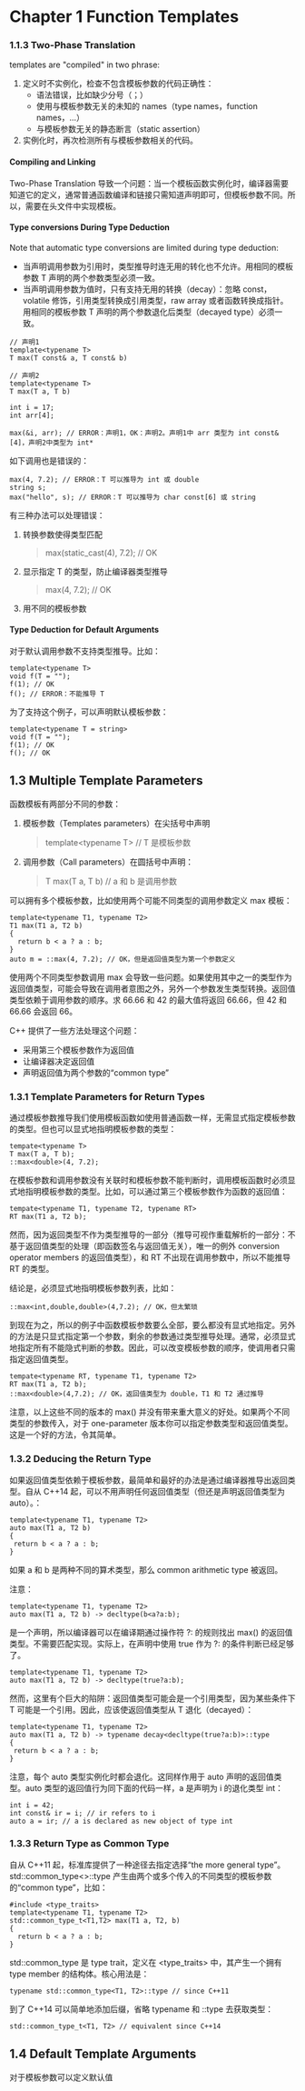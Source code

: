 # Chapter 1 Function Templates
### 1.1.3 Two-Phase Translation
templates are "compiled" in two phrase:
1. 定义时不实例化，检查不包含模板参数的代码正确性：
	- 语法错误，比如缺少分号（；）
	- 使用与模板参数无关的未知的 names（type names，function names，...）
	- 与模板参数无关的静态断言（static assertion）
2. 实例化时，再次检测所有与模板参数相关的代码。

#### Compiling and Linking
Two-Phase Translation 导致一个问题：当一个模板函数实例化时，编译器需要知道它的定义，通常普通函数编译和链接只需知道声明即可，但模板参数不同。所以，需要在头文件中实现模板。

#### Type conversions During Type Deduction
Note that automatic type conversions are limited during type deduction:
- 当声明调用参数为引用时，类型推导时连无用的转化也不允许。用相同的模板参数 T 声明的两个参数类型必须一致。
- 当声明调用参数为值时，只有支持无用的转换（decay）：忽略 const，volatile 修饰，引用类型转换成引用类型，raw array 或者函数转换成指针。用相同的模板参数 T 声明的两个参数退化后类型（decayed type）必须一致。

```
// 声明1
template<typename T>
T max(T const& a, T const& b)

// 声明2
template<typename T>
T max(T a, T b)

int i = 17;
int arr[4];

max(&i, arr); // ERROR：声明1，OK：声明2。声明1中 arr 类型为 int const&[4]，声明2中类型为 int*
```

如下调用也是错误的：
```
max(4, 7.2); // ERROR：T 可以推导为 int 或 double
string s;
max("hello", s); // ERROR：T 可以推导为 char const[6] 或 string
```
有三种办法可以处理错误：
1. 转换参数使得类型匹配
	> max(static_cast<double>(4), 7.2); // OK
2. 显示指定 T 的类型，防止编译器类型推导
	> max<double>(4, 7.2); // OK
3. 用不同的模板参数

#### Type Deduction for Default Arguments
对于默认调用参数不支持类型推导。比如：
```
template<typename T>
void f(T = "");
f(1); // OK
f(); // ERROR：不能推导 T
```
为了支持这个例子，可以声明默认模板参数：
```
template<typename T = string>
void f(T = "");
f(1); // OK
f(); // OK
```

## 1.3 Multiple Template Parameters
函数模板有两部分不同的参数：
1. 模板参数（Templates parameters）在尖括号中声明
	> template\<typename T> // T 是模板参数
2. 调用参数（Call parameters）在圆括号中声明：
	> T max(T a, T b) // a 和 b 是调用参数

可以拥有多个模板参数，比如使用两个可能不同类型的调用参数定义 max 模板：
```
template<typename T1, typename T2>
T1 max(T1 a, T2 b)
{
  return b < a ? a : b;
}
auto m = ::max(4, 7.2); // OK，但是返回值类型为第一个参数定义
```
使用两个不同类型参数调用 max 会导致一些问题。如果使用其中之一的类型作为返回值类型，可能会导致在调用者意图之外，另外一个参数发生类型转换。返回值类型依赖于调用参数的顺序。求 66.66 和 42 的最大值将返回 66.66，但 42 和 66.66 会返回 66。

C++ 提供了一些方法处理这个问题：
- 采用第三个模板参数作为返回值
- 让编译器决定返回值
- 声明返回值为两个参数的“common type”
### 1.3.1 Template Parameters for Return Types
通过模板参数推导我们使用模板函数如使用普通函数一样，无需显式指定模板参数的类型。但也可以显式地指明模板参数的类型：
```
tempate<typename T>
T max(T a, T b);
::max<double>(4, 7.2); 
```

在模板参数和调用参数没有关联时和模板参数不能判断时，调用模板函数时必须显式地指明模板参数的类型。比如，可以通过第三个模板参数作为函数的返回值：
```
tempate<typename T1, typename T2, typename RT>
RT max(T1 a, T2 b);
```
然而，因为返回类型不作为类型推导的一部分（推导可视作重载解析的一部分：不基于返回值类型的处理（即函数签名与返回值无关），唯一的例外 conversion operator members 的返回值类型），和 RT 不出现在调用参数中，所以不能推导 RT 的类型。

结论是，必须显式地指明模板参数列表，比如：
```
::max<int,double,double>(4,7.2); // OK，但太繁琐
```
到现在为之，所以的例子中函数模板参数要么全部，要么都没有显式地指定。另外的方法是只显式指定第一个参数，剩余的参数通过类型推导处理。通常，必须显式地指定所有不能隐式判断的参数。因此，可以改变模板参数的顺序，使调用者只需指定返回值类型。
```
tempate<typename RT, typename T1, typename T2>
RT max(T1 a, T2 b);
::max<double>(4,7.2); // OK，返回值类型为 double，T1 和 T2 通过推导
```

注意，以上这些不同的版本的 max() 并没有带来重大意义的好处。如果两个不同类型的参数传入，对于 one-parameter 版本你可以指定参数类型和返回值类型。这是一个好的方法，令其简单。


### 1.3.2 Deducing the Return Type
如果返回值类型依赖于模板参数，最简单和最好的办法是通过编译器推导出返回类型。自从 C++14 起，可以不用声明任何返回值类型（但还是声明返回值类型为 auto）。：
```
template<typename T1, typename T2>
auto max(T1 a, T2 b)
{
 return b < a ? a : b;
}
```

如果 a 和 b 是两种不同的算术类型，那么 common arithmetic type 被返回。

注意：
```
template<typename T1, typename T2>
auto max(T1 a, T2 b) -> decltype(b<a?a:b);
```
是一个声明，所以编译器可以在编译期通过操作符 ?: 的规则找出 max() 的返回值类型。不需要匹配实现。实际上，在声明中使用 true 作为 ?: 的条件判断已经足够了。
```
template<typename T1, typename T2>
auto max(T1 a, T2 b) -> decltype(true?a:b);
```
然而，这里有个巨大的陷阱：返回值类型可能会是一个引用类型，因为某些条件下 T 可能是一个引用。因此，应该使返回值类型从 T 退化（decayed）：
```
template<typename T1, typename T2>
auto max(T1 a, T2 b) -> typename decay<decltype(true?a:b)>::type
{
 return b < a ? a : b;
}
```

注意，每个 auto 类型实例化时都会退化。这同样作用于 auto 声明的返回值类型。auto 类型的返回值行为同下面的代码一样，a 是声明为 i 的退化类型 int：
```
int i = 42;
int const& ir = i; // ir refers to i
auto a = ir; // a is declared as new object of type int
```

### 1.3.3 Return Type as Common Type
自从 C++11 起，标准库提供了一种途径去指定选择“the more general type”。std::common_type<>::type 产生由两个或多个传入的不同类型的模板参数的“common type”，比如：
```
#include <type_traits>
template<typename T1, typename T2>
std::common_type_t<T1,T2> max(T1 a, T2, b)
{
  return b < a ? a : b;
}
```

std::common_type 是 type trait，定义在 <type_traits> 中，其产生一个拥有 type member 的结构体。核心用法是：
```
typename std::common_type<T1, T2>::type // since C++11
```

到了 C++14 可以简单地添加后缀，省略 typename 和 ::type 去获取类型：
```
std::common_type_t<T1, T2> // equivalent since C++14
```

## 1.4 Default Template Arguments
对于模板参数可以定义默认值